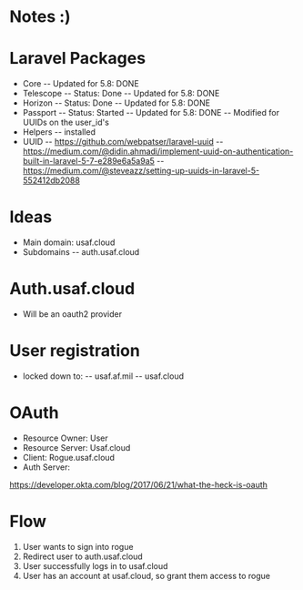 # Notes :)

# Laravel Packages

-   Core
    -- Updated for 5.8: DONE
-   Telescope
    -- Status: Done
    -- Updated for 5.8: DONE
-   Horizon
    -- Status: Done
    -- Updated for 5.8: DONE
-   Passport
    -- Status: Started
    -- Updated for 5.8: DONE
    -- Modified for UUIDs on the user_id's
-   Helpers
    -- installed
-   UUID
    -- https://github.com/webpatser/laravel-uuid
    -- https://medium.com/@didin.ahmadi/implement-uuid-on-authentication-built-in-laravel-5-7-e289e6a5a9a5
    -- https://medium.com/@steveazz/setting-up-uuids-in-laravel-5-552412db2088

# Ideas

-   Main domain: usaf.cloud
-   Subdomains
    -- auth.usaf.cloud

# Auth.usaf.cloud

-   Will be an oauth2 provider

# User registration

-   locked down to:
    -- usaf.af.mil
    -- usaf.cloud

# OAuth

-   Resource Owner: User
-   Resource Server: Usaf.cloud
-   Client: Rogue.usaf.cloud
-   Auth Server:

https://developer.okta.com/blog/2017/06/21/what-the-heck-is-oauth

# Flow

1. User wants to sign into rogue
2. Redirect user to auth.usaf.cloud
3. User successfully logs in to usaf.cloud
4. User has an account at usaf.cloud, so grant them access to rogue
